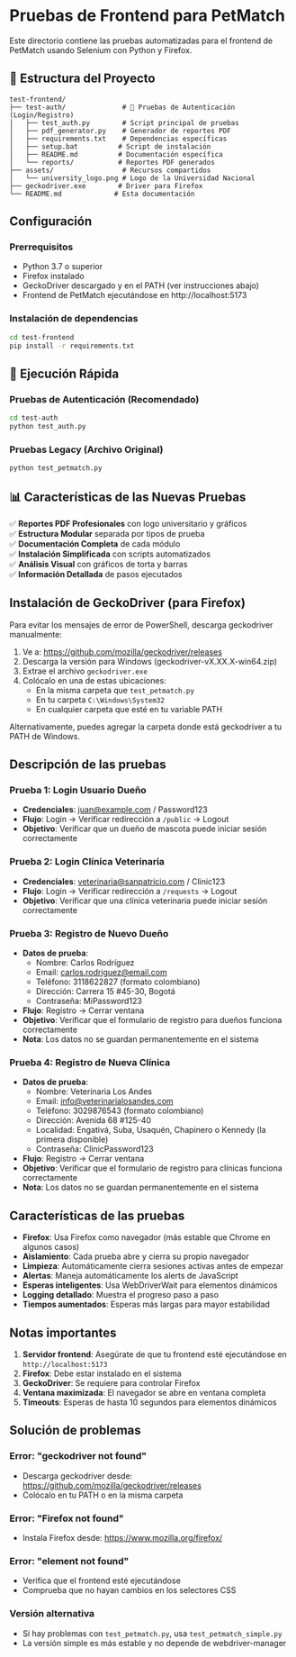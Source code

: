 # Pruebas de Frontend para PetMatch

Este directorio contiene las pruebas automatizadas para el frontend de PetMatch usando Selenium con Python y Firefox.

## 📁 Estructura del Proyecto

```
test-frontend/
├── test-auth/              # 🔐 Pruebas de Autenticación (Login/Registro)
│   ├── test_auth.py        # Script principal de pruebas
│   ├── pdf_generator.py    # Generador de reportes PDF
│   ├── requirements.txt    # Dependencias específicas
│   ├── setup.bat          # Script de instalación
│   ├── README.md          # Documentación específica
│   └── reports/           # Reportes PDF generados
├── assets/                 # Recursos compartidos
│   └── university_logo.png # Logo de la Universidad Nacional
├── geckodriver.exe        # Driver para Firefox
└── README.md             # Esta documentación
```

## Configuración

### Prerrequisitos

- Python 3.7 o superior
- Firefox instalado
- GeckoDriver descargado y en el PATH (ver instrucciones abajo)
- Frontend de PetMatch ejecutándose en http://localhost:5173

### Instalación de dependencias

```bash
cd test-frontend
pip install -r requirements.txt
```

## 🚀 Ejecución Rápida

### Pruebas de Autenticación (Recomendado)

```bash
cd test-auth
python test_auth.py
```

### Pruebas Legacy (Archivo Original)

```bash
python test_petmatch.py
```

## 📊 Características de las Nuevas Pruebas

✅ **Reportes PDF Profesionales** con logo universitario y gráficos  
✅ **Estructura Modular** separada por tipos de prueba  
✅ **Documentación Completa** de cada módulo  
✅ **Instalación Simplificada** con scripts automatizados  
✅ **Análisis Visual** con gráficos de torta y barras  
✅ **Información Detallada** de pasos ejecutados

## Instalación de GeckoDriver (para Firefox)

Para evitar los mensajes de error de PowerShell, descarga geckodriver manualmente:

1. Ve a: https://github.com/mozilla/geckodriver/releases
2. Descarga la versión para Windows (geckodriver-vX.XX.X-win64.zip)
3. Extrae el archivo `geckodriver.exe`
4. Colócalo en una de estas ubicaciones:
   - En la misma carpeta que `test_petmatch.py`
   - En tu carpeta `C:\Windows\System32`
   - En cualquier carpeta que esté en tu variable PATH

Alternativamente, puedes agregar la carpeta donde está geckodriver a tu PATH de Windows.

## Descripción de las pruebas

### Prueba 1: Login Usuario Dueño

- **Credenciales**: juan@example.com / Password123
- **Flujo**: Login → Verificar redirección a `/public` → Logout
- **Objetivo**: Verificar que un dueño de mascota puede iniciar sesión correctamente

### Prueba 2: Login Clínica Veterinaria

- **Credenciales**: veterinaria@sanpatricio.com / Clinic123
- **Flujo**: Login → Verificar redirección a `/requests` → Logout
- **Objetivo**: Verificar que una clínica veterinaria puede iniciar sesión correctamente

### Prueba 3: Registro de Nuevo Dueño

- **Datos de prueba**:
  - Nombre: Carlos Rodríguez
  - Email: carlos.rodriguez@email.com
  - Teléfono: 3118622827 (formato colombiano)
  - Dirección: Carrera 15 #45-30, Bogotá
  - Contraseña: MiPassword123
- **Flujo**: Registro → Cerrar ventana
- **Objetivo**: Verificar que el formulario de registro para dueños funciona correctamente
- **Nota**: Los datos no se guardan permanentemente en el sistema

### Prueba 4: Registro de Nueva Clínica

- **Datos de prueba**:
  - Nombre: Veterinaria Los Andes
  - Email: info@veterinarialosandes.com
  - Teléfono: 3029876543 (formato colombiano)
  - Dirección: Avenida 68 #125-40
  - Localidad: Engativá, Suba, Usaquén, Chapinero o Kennedy (la primera disponible)
  - Contraseña: ClinicPassword123
- **Flujo**: Registro → Cerrar ventana
- **Objetivo**: Verificar que el formulario de registro para clínicas funciona correctamente
- **Nota**: Los datos no se guardan permanentemente en el sistema

## Características de las pruebas

- **Firefox**: Usa Firefox como navegador (más estable que Chrome en algunos casos)
- **Aislamiento**: Cada prueba abre y cierra su propio navegador
- **Limpieza**: Automáticamente cierra sesiones activas antes de empezar
- **Alertas**: Maneja automáticamente los alerts de JavaScript
- **Esperas inteligentes**: Usa WebDriverWait para elementos dinámicos
- **Logging detallado**: Muestra el progreso paso a paso
- **Tiempos aumentados**: Esperas más largas para mayor estabilidad

## Notas importantes

1. **Servidor frontend**: Asegúrate de que tu frontend esté ejecutándose en `http://localhost:5173`
2. **Firefox**: Debe estar instalado en el sistema
3. **GeckoDriver**: Se requiere para controlar Firefox
4. **Ventana maximizada**: El navegador se abre en ventana completa
5. **Timeouts**: Esperas de hasta 10 segundos para elementos dinámicos

## Solución de problemas

### Error: "geckodriver not found"

- Descarga geckodriver desde: https://github.com/mozilla/geckodriver/releases
- Colócalo en tu PATH o en la misma carpeta

### Error: "Firefox not found"

- Instala Firefox desde: https://www.mozilla.org/firefox/

### Error: "element not found"

- Verifica que el frontend esté ejecutándose
- Comprueba que no hayan cambios en los selectores CSS

### Versión alternativa

- Si hay problemas con `test_petmatch.py`, usa `test_petmatch_simple.py`
- La versión simple es más estable y no depende de webdriver-manager
